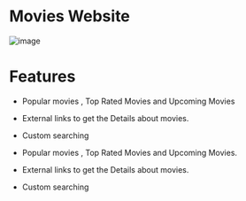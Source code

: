 # Movies Website

![image](https://github.com/user-attachments/assets/4c257aa6-0e89-4858-916c-02f08c9fdf9e)

# Features
-  Popular movies , Top Rated Movies and Upcoming Movies 
-  External links to get the Details about movies.
-  Custom searching



- Popular movies , Top Rated Movies and Upcoming Movies.
- External links to get the Details about movies.
- Custom searching
